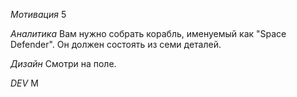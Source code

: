 *Мотивация*
5

*Аналитика*
Вам нужно собрать корабль, именуемый как "Space Defender". Он должен состоять из семи деталей.

*Дизайн*
Смотри на поле.

*DEV*
M
